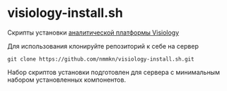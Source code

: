 # visiology-install.sh
Скрипты установки [аналитической платформы Visiology](https://ru.visiology.su)

Для использования клонируйте репозиторий к себе на сервер

```
git clone https://github.com/nmmkn/visiology-install.sh.git

```

Набор скриптов установки подготовлен для сервера с минимальным набором установленных компонентов.
